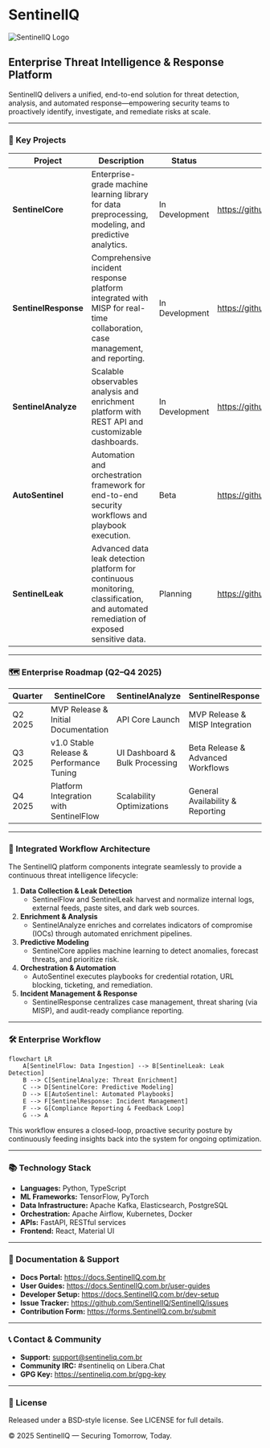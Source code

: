 # SentinelIQ

![SentinelIQ Logo](./logo.png)

## Enterprise Threat Intelligence & Response Platform

SentinelIQ delivers a unified, end-to-end solution for threat detection, analysis, and automated response—empowering security teams to proactively identify, investigate, and remediate risks at scale.

---

### 🚀 Key Projects

| Project           | Description                                                                                                                       | Status         | Repository                                              |
|-------------------|-----------------------------------------------------------------------------------------------------------------------------------|----------------|---------------------------------------------------------|
| **SentinelCore**      | Enterprise-grade machine learning library for data preprocessing, modeling, and predictive analytics.                            | In Development | https://github.com/SentinelIQ/SentinelCore              |
| **SentinelResponse**  | Comprehensive incident response platform integrated with MISP for real-time collaboration, case management, and reporting.      | In Development | https://github.com/SentinelIQ/SentinelResponse          |
| **SentinelAnalyze**   | Scalable observables analysis and enrichment platform with REST API and customizable dashboards.                                 | In Development | https://github.com/SentinelIQ/SentinelAnalyze           |
| **AutoSentinel**      | Automation and orchestration framework for end-to-end security workflows and playbook execution.                                | Beta           | https://github.com/SentinelIQ/AutoSentinel              |
| **SentinelLeak**      | Advanced data leak detection platform for continuous monitoring, classification, and automated remediation of exposed sensitive data. | Planning      | https://github.com/SentinelIQ/SentinelLeak              |

---

### 🗺️ Enterprise Roadmap (Q2–Q4 2025)

| Quarter | SentinelCore                     | SentinelAnalyze                 | SentinelResponse                 | AutoSentinel                  | SentinelLeak                          |
|---------|----------------------------------|---------------------------------|----------------------------------|-------------------------------|---------------------------------------|
| Q2 2025 | MVP Release & Initial Documentation | API Core Launch                 | MVP Release & MISP Integration   | Beta Enhancements             | Repository & MVP Data Collection      |
| Q3 2025 | v1.0 Stable Release & Performance Tuning | UI Dashboard & Bulk Processing | Beta Release & Advanced Workflows | GA Release & SIEM Integration | Classification Pipeline & Alerts UI   |
| Q4 2025 | Platform Integration with SentinelFlow | Scalability Optimizations       | General Availability & Reporting | Expanded Connector Ecosystem  | Automated Remediation Workflows       |

---

### 🔗 Integrated Workflow Architecture

The SentinelIQ platform components integrate seamlessly to provide a continuous threat intelligence lifecycle:

1. **Data Collection & Leak Detection**
   - SentinelFlow and SentinelLeak harvest and normalize internal logs, external feeds, paste sites, and dark web sources.
2. **Enrichment & Analysis**
   - SentinelAnalyze enriches and correlates indicators of compromise (IOCs) through automated enrichment pipelines.
3. **Predictive Modeling**
   - SentinelCore applies machine learning to detect anomalies, forecast threats, and prioritize risk.
4. **Orchestration & Automation**
   - AutoSentinel executes playbooks for credential rotation, URL blocking, ticketing, and remediation.
5. **Incident Management & Response**
   - SentinelResponse centralizes case management, threat sharing (via MISP), and audit-ready compliance reporting.

---

### 🛠️ Enterprise Workflow

```mermaid
flowchart LR
    A[SentinelFlow: Data Ingestion] --> B[SentinelLeak: Leak Detection]
    B --> C[SentinelAnalyze: Threat Enrichment]
    C --> D[SentinelCore: Predictive Modeling]
    D --> E[AutoSentinel: Automated Playbooks]
    E --> F[SentinelResponse: Incident Management]
    F --> G[Compliance Reporting & Feedback Loop]
    G --> A
```

This workflow ensures a closed-loop, proactive security posture by continuously feeding insights back into the system for ongoing optimization.

---

### 📚 Technology Stack

- **Languages:** Python, TypeScript  
- **ML Frameworks:** TensorFlow, PyTorch  
- **Data Infrastructure:** Apache Kafka, Elasticsearch, PostgreSQL  
- **Orchestration:** Apache Airflow, Kubernetes, Docker  
- **APIs:** FastAPI, RESTful services  
- **Frontend:** React, Material UI  

---

### 📖 Documentation & Support

- **Docs Portal:** https://docs.SentinelIQ.com.br  
- **User Guides:** https://docs.SentinelIQ.com.br/user-guides  
- **Developer Setup:** https://docs.SentinelIQ.com.br/dev-setup  
- **Issue Tracker:** https://github.com/SentinelIQ/SentinelIQ/issues  
- **Contribution Form:** https://forms.SentinelIQ.com.br/submit  

---

### 📞 Contact & Community

- **Support:** support@sentineliq.com.br  
- **Community IRC:** #sentineliq on Libera.Chat  
- **GPG Key:** https://sentineliq.com.br/gpg-key  

---

### 📜 License

Released under a BSD‑style license. See LICENSE for full details.

© 2025 SentinelIQ — Securing Tomorrow, Today.


